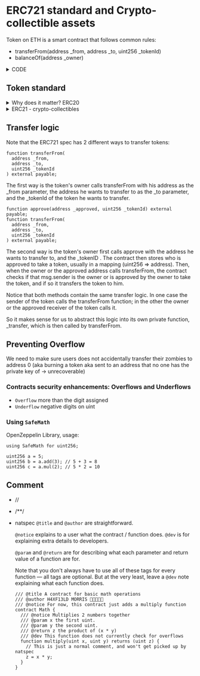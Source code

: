 # ERC721 standard and Crypto-collectible assets
Token on ETH is a smart contract that follows common rules:
- transferFrom(address _from, address _to, uint256 _tokenId)
- balanceOf(address _owner)

<details>
<summary>CODE</summary>

zombieownership.sol
  ```sol
    pragma solidity >=0.5.0 <0.6.0;

    import "./zombieattack.sol";
    import "./erc721.sol";
    import "./safemath.sol";

    /// TODO: Replace this with natspec descriptions
    contract ZombieOwnership is ZombieAttack, ERC721 {

      using SafeMath for uint256;

      mapping (uint => address) zombieApprovals;

      function balanceOf(address _owner) external view returns (uint256) {
        return ownerZombieCount[_owner];
      }

      function ownerOf(uint256 _tokenId) external view returns (address) {
        return zombieToOwner[_tokenId];
      }

      function _transfer(address _from, address _to, uint256 _tokenId) private {
        ownerZombieCount[_to] = ownerZombieCount[_to].add(1);
        ownerZombieCount[msg.sender] = ownerZombieCount[msg.sender].sub(1);
        zombieToOwner[_tokenId] = _to;
        emit Transfer(_from, _to, _tokenId);
      }

      function transferFrom(address _from, address _to, uint256 _tokenId) external payable {
        require (zombieToOwner[_tokenId] == msg.sender || zombieApprovals[_tokenId] == msg.sender);
        _transfer(_from, _to, _tokenId);
      }

      function approve(address _approved, uint256 _tokenId) external payable onlyOwnerOf(_tokenId) {
        zombieApprovals[_tokenId] = _approved;
        emit Approval(msg.sender, _approved, _tokenId);
      }

    }
  ```

  erc721.sol
  ```sol
    contract ERC721 {
      event Transfer(address indexed _from, address indexed _to, uint256 indexed _tokenId);
      event Approval(address indexed _owner, address indexed _approved, uint256 indexed _tokenId);

      function balanceOf(address _owner) external view returns (uint256);
      function ownerOf(uint256 _tokenId) external view returns (address);
      function transferFrom(address _from, address _to, uint256 _tokenId) external payable;
      function approve(address _approved, uint256 _tokenId) external payable;
    }
  ```

</details>

## Token standard
<details>
  <summary>Why does it matter? ERC20</summary>
  Since all `ERC20 tokens` share the same set of functions with the same names, they can all be interacted with in the same ways.

  If we build an application that can interacting with one ERC20 token, it's also capable of interacting with any ERC20 token without needing to be custom coded. 
  
  You could simply plug in the new token contract address, and boom, your app has another token it can use.
</details>

<details>
  <summary>ERC21 - crypto-collectibles</summary>
  Sometimes not all token created equally like in collectibles case. The token standard called `ERC721 tokens`<br /><br />

  Steps:
  - we need to implement on our local
    ```sol
      contract ERC721 {
        event Transfer(address indexed _from, address indexed _to, uint256 indexed _tokenId);
        event Approval(address indexed _owner, address indexed _approved, uint256 indexed _tokenId);

        function balanceOf(address _owner) external view returns (uint256);
        function ownerOf(uint256 _tokenId) external view returns (address);
        function transferFrom(address _from, address _to, uint256 _tokenId) external payable;
        function approve(address _approved, uint256 _tokenId) external payable;
      }
    ```
  - inherit from ERC721
      - solidity handle multiple inheritance
</details>

## Transfer logic
Note that the ERC721 spec has 2 different ways to transfer tokens:

```sol
function transferFrom(
  address _from,
  address _to,
  uint256 _tokenId
) external payable;
```

The first way is the token's owner calls transferFrom with his address as the _from parameter, the address he wants to transfer to as the _to parameter, and the _tokenId of the token he wants to transfer.

```sol
function approve(address _approved, uint256 _tokenId) external payable;
function transferFrom(
  address _from,
  address _to,
  uint256 _tokenId
) external payable;
```

The second way is the token's owner first calls approve with the address he wants to transfer to, and the _tokenID . The contract then stores who is approved to take a token, usually in a mapping (uint256 => address). Then, when the owner or the approved address calls transferFrom, the contract checks if that msg.sender is the owner or is approved by the owner to take the token, and if so it transfers the token to him.

Notice that both methods contain the same transfer logic. In one case the sender of the token calls the transferFrom function; in the other the owner or the approved receiver of the token calls it.

So it makes sense for us to abstract this logic into its own private function, _transfer, which is then called by transferFrom.

## Preventing Overflow
We need to make sure users does not accidentally transfer their zombies to address 0 (aka burning a token aka sent to an address that no one has the private key of -> unrecoverable)

### Contracts security enhancements: Overflows and Underflows
- `Overflow` more than the digit assigned
- `Underflow` negative digits on uint

### Using `SafeMath`
OpenZeppelin Library, usage:
```sol
using SafeMath for uint256;

uint256 a = 5;
uint256 b = a.add(3); // 5 + 3 = 8
uint256 c = a.mul(2); // 5 * 2 = 10

```

## Comment
- //
- /**/
- natspec
    `@title` and `@author` are straightforward.

    `@notice` explains to a user what the contract / function does. `@dev` is for explaining extra details to developers.

    `@param` and `@return` are for describing what each parameter and return value of a function are for.

    Note that you don't always have to use all of these tags for every function — all tags are optional. But at the very least, leave a `@dev` note explaining what each function does.
    
    ```sol
    /// @title A contract for basic math operations
    /// @author H4XF13LD MORRIS 💯💯😎💯💯
    /// @notice For now, this contract just adds a multiply function
    contract Math {
      /// @notice Multiplies 2 numbers together
      /// @param x the first uint.
      /// @param y the second uint.
      /// @return z the product of (x * y)
      /// @dev This function does not currently check for overflows
      function multiply(uint x, uint y) returns (uint z) {
        // This is just a normal comment, and won't get picked up by natspec
        z = x * y;
      }
    }
    ```




